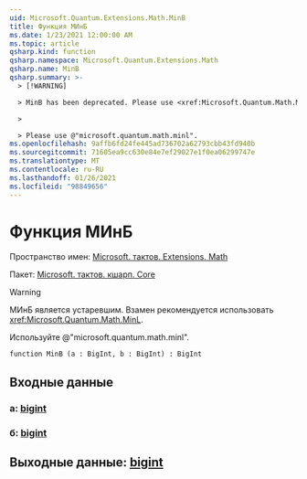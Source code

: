 ```yaml
---
uid: Microsoft.Quantum.Extensions.Math.MinB
title: Функция МИнБ
ms.date: 1/23/2021 12:00:00 AM
ms.topic: article
qsharp.kind: function
qsharp.namespace: Microsoft.Quantum.Extensions.Math
qsharp.name: MinB
qsharp.summary: >-
  > [!WARNING]

  > MinB has been deprecated. Please use <xref:Microsoft.Quantum.Math.MinL> instead.

  >

  > Please use @"microsoft.quantum.math.minl".
ms.openlocfilehash: 9affb6fd24fe445ad736702a62793cbb43fd940b
ms.sourcegitcommit: 71605ea9cc630e84e7ef29027e1f0ea06299747e
ms.translationtype: MT
ms.contentlocale: ru-RU
ms.lasthandoff: 01/26/2021
ms.locfileid: "98849656"
---
```

# <a name="minb-function"></a>Функция МИнБ

Пространство имен: [Microsoft. тактов. Extensions. Math](xref:Microsoft.Quantum.Extensions.Math)

Пакет: [Microsoft. тактов. кшарп. Core](https://nuget.org/packages/Microsoft.Quantum.QSharp.Core)


> [!WARNING]
> МИнБ является устаревшим. Взамен рекомендуется использовать <xref:Microsoft.Quantum.Math.MinL>.
>
> Используйте @"microsoft.quantum.math.minl".



```qsharp
function MinB (a : BigInt, b : BigInt) : BigInt
```


## <a name="input"></a>Входные данные

### <a name="a--bigint"></a>a: [bigint](xref:microsoft.quantum.lang-ref.bigint)




### <a name="b--bigint"></a>б: [bigint](xref:microsoft.quantum.lang-ref.bigint)





## <a name="output--bigint"></a>Выходные данные: [bigint](xref:microsoft.quantum.lang-ref.bigint)

